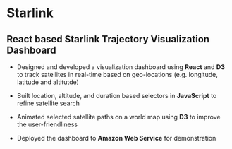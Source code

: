 # Starlink

## React based Starlink Trajectory Visualization Dashboard

* Designed and developed a visualization dashboard using **React** and **D3** to track satellites in
real-time based on geo-locations (e.g. longitude, latitude and altitutde)

* Built location, altitude, and duration based selectors in **JavaScript** to refine satellite search

* Animated selected satellite paths on a world map using **D3** to improve the user-friendliness

* Deployed the dashboard to **Amazon Web Service** for demonstration
